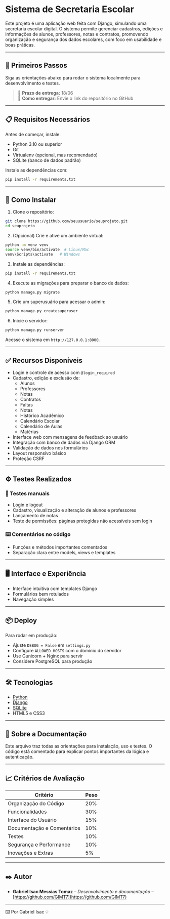 # Sistema de Secretaria Escolar

Este projeto é uma aplicação web feita com Django, simulando uma secretaria escolar digital. O sistema permite gerenciar cadastros, edições e informações de alunos, professores, notas e contratos, promovendo organização e segurança dos dados escolares, com foco em usabilidade e boas práticas.

---

## 🚀 Primeiros Passos

Siga as orientações abaixo para rodar o sistema localmente para desenvolvimento e testes.

> 📅 **Prazo de entrega:** 18/06  
> 🧾 **Como entregar:** Envie o link do repositório no GitHub

---

## 📋 Requisitos Necessários

Antes de começar, instale:

- Python 3.10 ou superior
- Git
- Virtualenv (opcional, mas recomendado)
- SQLite (banco de dados padrão)

Instale as dependências com:

```bash
pip install -r requirements.txt
```

---

## 🔧 Como Instalar

1. Clone o repositório:

```bash
git clone https://github.com/seuusuario/seuprojeto.git
cd seuprojeto
```

2. (Opcional) Crie e ative um ambiente virtual:

```bash
python -m venv venv
source venv/bin/activate  # Linux/Mac
venv\Scripts\activate   # Windows
```

3. Instale as dependências:

```bash
pip install -r requirements.txt
```

4. Execute as migrações para preparar o banco de dados:

```bash
python manage.py migrate
```

5. Crie um superusuário para acessar o admin:

```bash
python manage.py createsuperuser
```

6. Inicie o servidor:

```bash
python manage.py runserver
```

Acesse o sistema em `http://127.0.0.1:8000`.

---

## ✅ Recursos Disponíveis

- Login e controle de acesso com `@login_required`
- Cadastro, edição e exclusão de:
  - Alunos
  - Professores
  - Notas
  - Contratos
  - Faltas
  - Notas
  - Histórico Acadêmico
  - Calendário Escolar
  - Calendário de Aulas
  - Matérias
- Interface web com mensagens de feedback ao usuário
- Integração com banco de dados via Django ORM
- Validação de dados nos formulários
- Layout responsivo básico
- Proteção CSRF

---

## ⚙️ Testes Realizados

### 🔩 Testes manuais

- Login e logout
- Cadastro, visualização e alteração de alunos e professores
- Lançamento de notas
- Teste de permissões: páginas protegidas não acessíveis sem login

### ⌨️ Comentários no código

- Funções e métodos importantes comentados
- Separação clara entre models, views e templates

---

## 🖥 Interface e Experiência

- Interface intuitiva com templates Django
- Formulários bem rotulados
- Navegação simples

---

## 📦 Deploy

Para rodar em produção:

- Ajuste `DEBUG = False` em `settings.py`
- Configure `ALLOWED_HOSTS` com o domínio do servidor
- Use Gunicorn + Nginx para servir
- Considere PostgreSQL para produção

---

## 🛠️ Tecnologias

- [Python](https://www.python.org/)
- [Django](https://www.djangoproject.com/)
- [SQLite](https://www.sqlite.org/index.html)
- HTML5 e CSS3

---

## 📄 Sobre a Documentação

Este arquivo traz todas as orientações para instalação, uso e testes. O código está comentado para explicar pontos importantes da lógica e autenticação.

---

## 📈 Critérios de Avaliação

| Critério                         | Peso |
|----------------------------------|------|
| Organização do Código            | 20%  |
| Funcionalidades                  | 30%  |
| Interface do Usuário             | 15%  |
| Documentação e Comentários       | 10%  |
| Testes                           | 10%  |
| Segurança e Performance          | 10%  |
| Inovações e Extras               | 5%   |

---

## ✒️ Autor

- **Gabriel Isac Messias Tomaz** – *Desenvolvimento e documentação* – [https://github.com/GIMT7](https://github.com/GIMT7)

---

⌨️ Por Gabriel Isac 💡